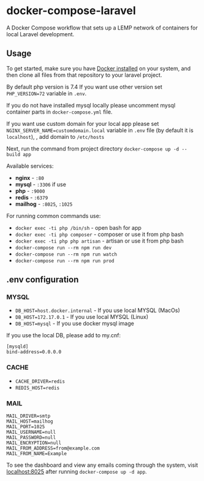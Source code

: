 # docker-compose-laravel
A Docker Compose workflow that sets up a LEMP network of containers for local Laravel development.


## Usage

To get started, make sure you have [Docker installed](https://docs.docker.com/get-docker/) on your system, and then clone all files from that repository to your laravel project.

By default php version is 7.4
If you want use other version set `PHP_VERSION=72` variable in `.env`.

If you do not have installed mysql locally please uncomment mysql container parts in `docker-compose.yml` file.

If you want use custom domain for your local app please set `NGINX_SERVER_NAME=customdomain.local` variable in `.env` file (by default it is `localhost`), , add domain to `/etc/hosts` 

Next, run the command from project directory `docker-compose up -d --build app`

Available services:

- **nginx** - `:80`
- **mysql** - `:3306` if use
- **php** - `:9000`
- **redis** - `:6379`
- **mailhog** - `:8025`, `:1025` 

For running common commands use:

- `docker exec -ti php /bin/sh` - open bash for app
- `docker exec -ti php composer` -  composer or use it from php bash 
- `docker exec -ti php php artisan` - artisan or use it from php bash
- `docker-compose run --rm npm run dev`
- `docker-compose run --rm npm run watch`
- `docker-compose run --rm npm run prod` 


## .env configuration

### MYSQL

- `DB_HOST=host.docker.internal` - If you use local MYSQL (MacOs)
- `DB_HOST=172.17.0.1` - If you use local MYSQL (Linux)
- `DB_HOST=mysql` - If you use docker mysql image

If you use the local DB, please add to my.cnf:

```
[mysqld]
bind-address=0.0.0.0
```


### CACHE

- `CACHE_DRIVER=redis`
- `REDIS_HOST=redis`

### MAIL

```
MAIL_DRIVER=smtp
MAIL_HOST=mailhog
MAIL_PORT=1025
MAIL_USERNAME=null
MAIL_PASSWORD=null
MAIL_ENCRYPTION=null
MAIL_FROM_ADDRESS=from@example.com
MAIL_FROM_NAME=Example
```

To see the dashboard and view any emails coming through the system, visit [localhost:8025](http://localhost:8025) after running `docker-compose up -d app`.


